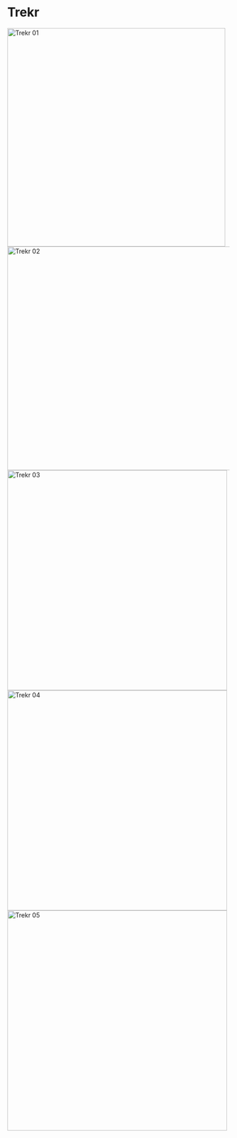 # Trekr

<img width="494" alt="Trekr 01" src="https://user-images.githubusercontent.com/71530013/111733022-e0616400-88b1-11eb-9fc2-b0f5b7b62db2.png">
<img width="506" alt="Trekr 02" src="https://user-images.githubusercontent.com/71530013/111733020-dfc8cd80-88b1-11eb-8817-762d40135730.png">
<img width="498" alt="Trekr 03" src="https://user-images.githubusercontent.com/71530013/111733018-ddff0a00-88b1-11eb-80c6-0c4697dd1b45.png">
<img width="498" alt="Trekr 04" src="https://user-images.githubusercontent.com/71530013/111733019-df303700-88b1-11eb-95dd-10ce2f32abdb.png">
<img width="498" alt="Trekr 05" src="https://user-images.githubusercontent.com/71530013/111733011-d7709280-88b1-11eb-8fad-fc31a63f7458.png">
